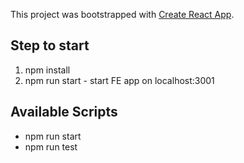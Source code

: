 This project was bootstrapped with [Create React App](https://github.com/facebook/create-react-app).

## Step to start
1. npm install
2. npm run start - start FE app on localhost:3001

## Available Scripts
- npm run start
- npm run test
